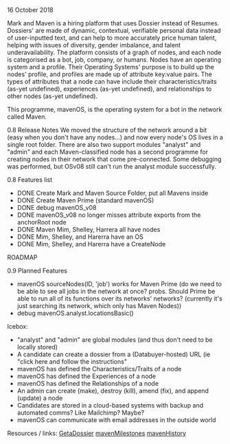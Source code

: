 16 October 2018

Mark and Maven is a hiring platform that uses Dossier instead of Resumes. Dossiers' are made of dynamic, contextual, verifiable personal data instead of user-inputted text, and can help to more accurately price human talent, helping with issues of diversity, gender imbalance, and talent underavailability. The platform consists of a graph of nodes, and each node is categorised as a bot, job, company, or humans. Nodes have an operating system and a profile. Their Operating Systems' purpose is to build up the nodes' profile, and profiles are made up of attribute key:value pairs. The types of attributes that a node can have include their characteristics/traits (as-yet undefined), experiences (as-yet undefined), and relationships to other nodes (as-yet undefined). 

This programme, mavenOS, is the operating system for a bot in the network called Maven.

0.8 Release Notes
We moved the structure of the network around a bit (easy when you don't have any nodes...) and now every node's OS lives in a single root folder. There are also two support modules "analyst" and "admin" and each Maven-classified node has a second programme for creating nodes in their network that come pre-connected. Some debugging was performed, but OSv08 still can't run the analyst module successfully.

0.8 Features list
- DONE Create Mark and Maven Source Folder, put all Mavens inside
- DONE Create Maven Prime (standard mavenOS)
- DONE debug mavenOS_v08
- DONE mavenOS_v08 no longer misses attribute exports from the anchorRoot node
- DONE Maven Mim, Shelley, Harrera all have nodes
- DONE Mim, Shelley, and Harerra have an OS 
- DONE Mim, Shelley, and Harerra have a CreateNode

ROADMAP 

0.9 Planned Features
- mavenOS sourceNodes(ID, 'job') works for Maven Prime (do we need to be able to see all jobs in the network at once? probs. Should Prime be able to run all of its functions over its networks' networks? (currently it's just searching its network, which only has Maven Nodes))
- debug mavenOS.analyst.locationsBasic() 

Icebox:
- "analyst" and "admin" are global modules (and thus don't need to be locally stored)
- A candidate can create a dossier from a (Databuyer-hosted) URL (ie "click here and follow the instructions"
- mavenOS has defined the Characteristics/Traits of a node
- mavenOS has defined the Experiences of a node
- mavenOS has defined the Relationships of a node
- An admin can create (make), destroy (kill), amend (fix), and append (update) a node
- Candidates are stored in a cloud-based systems with backup and automated comms? Like Mailchimp? Maybe?
- mavenOS can communicate with email addresses in the outside world

Resources / links:
[GetaDossier](https://github.com/MarkandMaven/mavenOS/blob/master/GetaDossier.txt)
[mavenMilestones](https://github.com/MarkandMaven/mavenOS/wiki)
[mavenHistory](https://github.com/MarkandMaven/mavenOS/commits/master/README.md)

